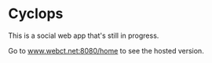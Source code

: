 # Cyclops
This is a social web app that's still in progress. 

Go to www.webct.net:8080/home to see the hosted version.
